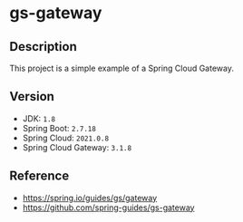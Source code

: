 # gs-gateway

## Description
This project is a simple example of a Spring Cloud Gateway.

## Version
- JDK: `1.8`
- Spring Boot: `2.7.18`
- Spring Cloud: `2021.0.8`
- Spring Cloud Gateway: `3.1.8`

## Reference
- https://spring.io/guides/gs/gateway
- https://github.com/spring-guides/gs-gateway
